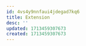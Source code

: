 ```yaml
---
id: 4vs4y9nnfaui4jdegad7kq6
title: Extension
desc: ''
updated: 1713459307673
created: 1713459307673
---
```

